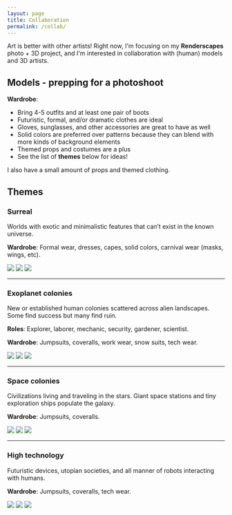 ```yaml
---
layout: page
title: Collaboration
permalink: /collab/
---
```


Art is better with other artists! Right now, I'm focusing on my **Renderscapes** photo + 3D project, and I'm interested in collaboration with (human) models and 3D artists.

## Models - prepping for a photoshoot

**Wardrobe**:

- Bring 4-5 outfits and at least one pair of boots
- Futuristic, formal, and/or dramatic clothes are ideal
- Gloves, sunglasses, and other accessories are great to have as well
- Solid colors are preferred over patterns because they can blend with more kinds of background elements
- Themed props and costumes are a plus
- See the list of **themes** below for ideas!

I also have a small amount of props and themed clothing.

## Themes

### Surreal

Worlds with exotic and minimalistic features that can’t exist in the known universe.

**Wardrobe**: Formal wear, dresses, capes, solid colors, carnival wear (masks, wings, etc).

<div class="gallery-box">
  <div class="gallery">
    <img src="/assets/photos/2022-1-8 dark tentacle sphere.jpeg">
    <img src="/assets/photos/2020-4-4 tia in red.jpeg">
    <img src="/assets/photos/2020-3-3 laying on grid B.jpeg">
  </div>
</div>

---

### Exoplanet colonies

New or established human colonies scattered across alien landscapes. Some find success but many find ruin.

**Roles**: Explorer, laborer, mechanic, security, gardener, scientist.

**Wardrobe**: Jumpsuits, coveralls, work wear, snow suits, tech wear.

<div class="gallery-box">
  <div class="gallery">
    <img src="/assets/photos/2022-1-11 a hill.jpeg">
    <img src="/assets/photos/2021-1-25 red mushroom field.jpeg">
    <img src="/assets/photos/2022-1-15 icelandic rock eruption.jpeg">
  </div>
</div>

---

### Space colonies

Civilizations living and traveling in the stars. Giant space stations and tiny exploration ships populate the galaxy.

**Wardrobe**: Jumpsuits, coveralls.

<div class="gallery-box">
  <div class="gallery">
    <img src="/assets/photos/2022-1-17 beam him up sprite.jpeg">
    <img src="/assets/photos/2022-2-6 neon tropic moon.jpeg">
    <img src="/assets/placeholder.png">
  </div>
</div>

---

### High technology

Futuristic devices, utopian societies, and all manner of robots interacting with humans.

**Wardrobe**: Jumpsuits, coveralls, tech wear.

<div class="gallery-box">
  <div class="gallery">
    <img src="/assets/photos/2018-12-16 messy-bodega-redshift.jpeg">
    <img src="/assets/photos/2017-4-28 skyscrapers in a row.jpg">
    <img src="/assets/placeholder.png">
  </div>
</div>
